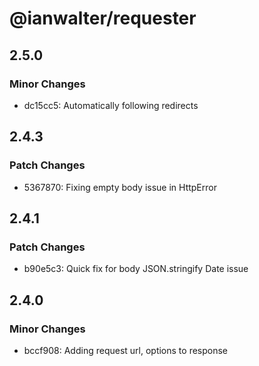 # @ianwalter/requester

## 2.5.0

### Minor Changes

- dc15cc5: Automatically following redirects

## 2.4.3

### Patch Changes

- 5367870: Fixing empty body issue in HttpError

## 2.4.1

### Patch Changes

- b90e5c3: Quick fix for body JSON.stringify Date issue

## 2.4.0

### Minor Changes

- bccf908: Adding request url, options to response
